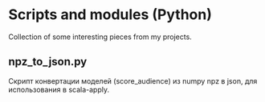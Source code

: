 # Scripts and modules (Python)

Collection of some interesting pieces from my projects.

## npz_to_json.py

Скрипт конвертации моделей (score_audience) из numpy npz в json, для использования в scala-apply.
